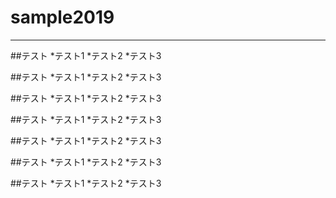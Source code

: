 # sample2019


---

 ##テスト
 *テスト1
 *テスト2
 *テスト3
 
 
 ##テスト
 *テスト1
 *テスト2
 *テスト3
 
 
 ##テスト
 *テスト1
 *テスト2
 *テスト3


 
 ##テスト
 *テスト1
 *テスト2
 *テスト3

 
 ##テスト
 *テスト1
 *テスト2
 *テスト3


 
 ##テスト
 *テスト1
 *テスト2
 *テスト3

 
 ##テスト
 *テスト1
 *テスト2
 *テスト3


